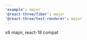```yaml
---
'example': major
'@react-three/fiber': major
'@react-three/test-renderer': major
---
```


v8 major, react-18 compat

